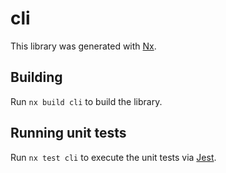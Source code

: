 # cli

This library was generated with [Nx](https://nx.dev).



## Building

Run `nx build cli` to build the library.





## Running unit tests

Run `nx test cli` to execute the unit tests via [Jest](https://jestjs.io).


